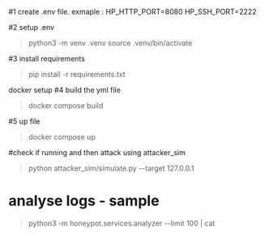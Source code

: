 #1 create .env file. 
exmaple : 
HP_HTTP_PORT=8080
HP_SSH_PORT=2222

#2 setup .env
>python3 -m venv .venv
> source .venv/bin/activate

#3 install requirements 
>pip install -r requirements.txt

docker setup
#4 build the yml file 
>docker compose build

#5 up file 
>docker compose up

#check if running and then attack using attacker_sim
>python attacker_sim/simulate.py --target 127.0.0.1

# analyse logs - sample
> python3 -m honeypot.services.analyzer --limit 100 | cat


